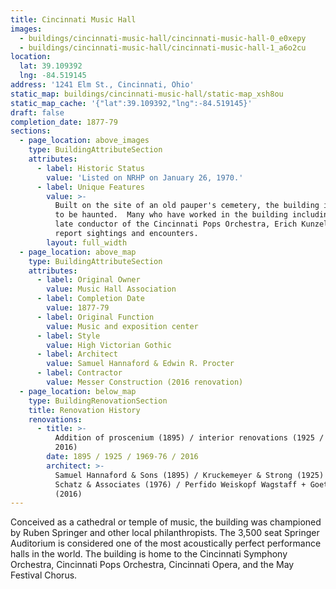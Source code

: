 ```yaml
---
title: Cincinnati Music Hall
images:
  - buildings/cincinnati-music-hall/cincinnati-music-hall-0_e0xepy
  - buildings/cincinnati-music-hall/cincinnati-music-hall-1_a6o2cu
location:
  lat: 39.109392
  lng: -84.519145
address: '1241 Elm St., Cincinnati, Ohio'
static_map: buildings/cincinnati-music-hall/static-map_xsh8ou
static_map_cache: '{"lat":39.109392,"lng":-84.519145}'
draft: false
completion_date: 1877-79
sections:
  - page_location: above_images
    type: BuildingAttributeSection
    attributes:
      - label: Historic Status
        value: 'Listed on NRHP on January 26, 1970.'
      - label: Unique Features
        value: >-
          Built on the site of an old pauper's cemetery, the building is rumored
          to be haunted.  Many who have worked in the building including the
          late conductor of the Cincinnati Pops Orchestra, Erich Kunzel, have
          report sightings and encounters.
        layout: full_width
  - page_location: above_map
    type: BuildingAttributeSection
    attributes:
      - label: Original Owner
        value: Music Hall Association
      - label: Completion Date
        value: 1877-79
      - label: Original Function
        value: Music and exposition center
      - label: Style
        value: High Victorian Gothic
      - label: Architect
        value: Samuel Hannaford & Edwin R. Procter
      - label: Contractor
        value: Messer Construction (2016 renovation)
  - page_location: below_map
    type: BuildingRenovationSection
    title: Renovation History
    renovations:
      - title: >-
          Addition of proscenium (1895) / interior renovations (1925 / 1976 /
          2016)
        date: 1895 / 1925 / 1969-76 / 2016
        architect: >-
          Samuel Hannaford & Sons (1895) / Kruckemeyer & Strong (1925) / George
          Schatz & Associates (1976) / Perfido Weiskopf Wagstaff + Goettel
          (2016)
---
```


Conceived as a cathedral or temple of music, the building was championed by Ruben Springer and other local philanthropists. The 3,500 seat Springer Auditorium is considered one of the most acoustically perfect performance halls in the world. The building is home to the Cincinnati Symphony Orchestra, Cincinnati Pops Orchestra, Cincinnati Opera, and the May Festival Chorus.
